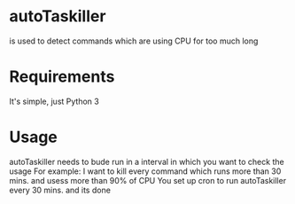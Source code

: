 # autoTaskiller
is used to detect commands which are using CPU for too much long

# Requirements
It's simple, just Python 3

# Usage 
autoTaskiller needs to bude run in a interval in which you want to check the usage
For example: 
  I want to kill every command which runs more than 30 mins. and usess more than 90% of CPU 
   You set up cron to run autoTaskiller every 30 mins. and its done
   
 
